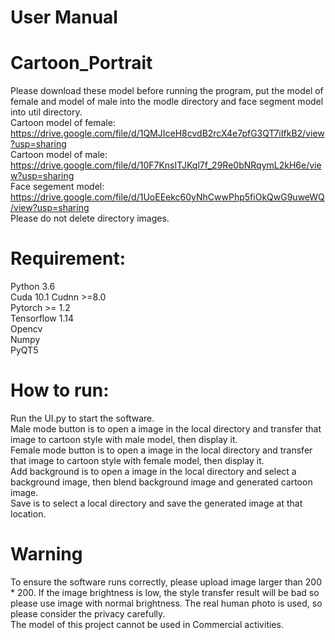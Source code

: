 # User Manual    
# Cartoon_Portrait
Please download these model before running the program, put the model of female and model of male into the modle directory and face segment model into util directory.  
Cartoon model of female:  https://drive.google.com/file/d/1QMJIceH8cvdB2rcX4e7pfG3QT7iIfkB2/view?usp=sharing  
Cartoon model of male:    https://drive.google.com/file/d/10F7KnsITJKql7f_29Re0bNRqymL2kH6e/view?usp=sharing  
Face segement model:      https://drive.google.com/file/d/1UoEEekc60yNhCwwPhp5fiOkQwG9uweWQ/view?usp=sharing  
Please do not delete directory images.  

# Requirement:  
Python 3.6  
Cuda 10.1 Cudnn >=8.0  
Pytorch >= 1.2  
Tensorflow 1.14  
Opencv  
Numpy  
PyQT5  

# How to run:
Run the UI.py to start the software.  
Male mode button is to open a image in the local directory and transfer that image to cartoon style with male model, then display it.  
Female mode button is to open a image in the local directory and transfer that image to cartoon style with female model, then display it.  
Add background is to open a image in the local directory and select a background image, then blend background image and generated cartoon image.  
Save is to select a local directory and save the generated image at that location.  

# Warning
To ensure the software runs correctly, please upload image larger than 200 * 200. If the image brightness is low, the style transfer result will be bad so please use image with normal brightness. 
The real human photo is used, so please consider the privacy carefully.  
The model of this project cannot be used in Commercial activities.  

